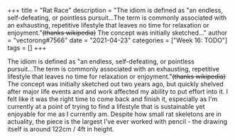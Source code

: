 +++
title = "Rat Race"
description = "The idiom is defined as \"an endless, self-defeating, or pointless pursuit...The term is commonly associated with an exhausting, repetitive lifestyle that leaves no time for relaxation or enjoyment.\"~~(thanks wikipedia)~~ The concept was initially sketched..."
author = "vectorong#7566"
date = "2021-04-23"
categories = ["Week 16: TODO"]
tags = []
+++

The idiom is defined as "an endless, self-defeating, or pointless pursuit...The term is commonly associated with an exhausting, repetitive lifestyle that leaves no time for relaxation or enjoyment."~~(thanks wikipedia)~~ The concept was initially sketched out two years ago, but quickly shelved after major life events and and work affected my ability to put effort into it. I felt like it was the right time to come back and finish it, especially as I'm currently at a point of trying to find a lifestyle that is sustainable yet enjoyable for me as I currently am. Despite how small rat skeletons are in actuality, the piece is the largest I've ever worked with pencil - the drawing itself is around 122cm / 4ft in height.
